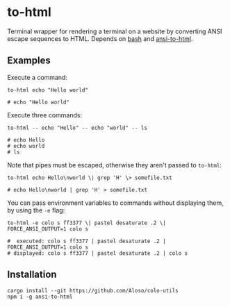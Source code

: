 # to-html

Terminal wrapper for rendering a terminal on a website by converting ANSI escape sequences to HTML. Depends on [bash](https://www.gnu.org/software/bash/) and [ansi-to-html](https://www.npmjs.com/package/ansi-to-html).

## Examples

Execute a command:

```fish
to-html echo "Hello world"

# echo "Hello world"
```

Execute three commands:

```fish
to-html -- echo "Hello" -- echo "world" -- ls

# echo Hello
# echo world
# ls
```

Note that pipes must be escaped, otherwise they aren't passed to `to-html`:


```fish
to-html echo Hello\nworld \| grep 'H' \> somefile.txt

# echo Hello\nworld | grep 'H' > somefile.txt
```

You can pass environment variables to commands without displaying them, by using the `-e` flag:

```fish
to-html -e colo s ff3377 \| pastel desaturate .2 \| FORCE_ANSI_OUTPUT=1 colo s

#  executed: colo s ff3377 | pastel desaturate .2 | FORCE_ANSI_OUTPUT=1 colo s
# displayed: colo s ff3377 | pastel desaturate .2 | colo s
```

## Installation

```fish
cargo install --git https://github.com/Aloso/colo-utils
npm i -g ansi-to-html
```
